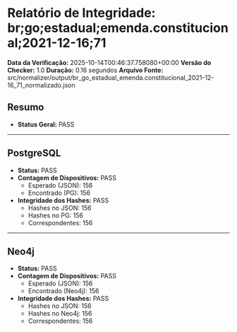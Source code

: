 # Relatório de Integridade: br;go;estadual;emenda.constitucional;2021-12-16;71

**Data da Verificação:** 2025-10-14T00:46:37.758080+00:00
**Versão do Checker:** 1.0
**Duração:** 0.16 segundos
**Arquivo Fonte:** src/normalizer/output/br_go_estadual_emenda.constitucional_2021-12-16_71_normalizado.json

## Resumo
* **Status Geral:** PASS

---

## PostgreSQL
* **Status:** PASS
* **Contagem de Dispositivos:** PASS
  * Esperado (JSON): 156
  * Encontrado (PG): 156
* **Integridade dos Hashes:** PASS
  * Hashes no JSON: 156
  * Hashes no PG: 156
  * Correspondentes: 156

---

## Neo4j
* **Status:** PASS
* **Contagem de Dispositivos:** PASS
  * Esperado (JSON): 156
  * Encontrado (Neo4j): 156
* **Integridade dos Hashes:** PASS
  * Hashes no JSON: 156
  * Hashes no Neo4j: 156
  * Correspondentes: 156